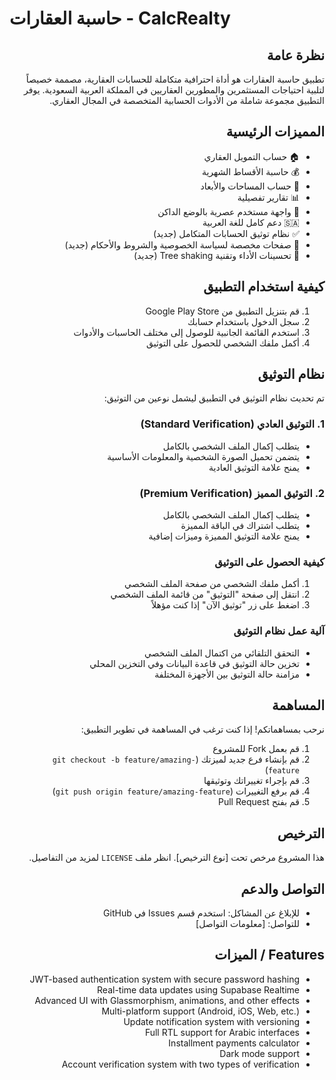 # حاسبة العقارات - CalcRealty

<div dir="rtl">

## نظرة عامة

تطبيق حاسبة العقارات هو أداة احترافية متكاملة للحسابات العقارية، مصممة خصيصاً لتلبية احتياجات المستثمرين والمطورين العقاريين في المملكة العربية السعودية. يوفر التطبيق مجموعة شاملة من الأدوات الحسابية المتخصصة في المجال العقاري.

## المميزات الرئيسية

- 🏠 حساب التمويل العقاري
- 💰 حاسبة الأقساط الشهرية
- 📐 حساب المساحات والأبعاد
- 📊 تقارير تفصيلية
- 🌙 واجهة مستخدم عصرية بالوضع الداكن
- 🇸🇦 دعم كامل للغة العربية
- ✅ نظام توثيق الحسابات المتكامل (جديد)
- 📑 صفحات مخصصة لسياسة الخصوصية والشروط والأحكام (جديد)
- 🚀 تحسينات الأداء وتقنية Tree shaking (جديد)

## كيفية استخدام التطبيق

1. قم بتنزيل التطبيق من Google Play Store
2. سجل الدخول باستخدام حسابك
3. استخدم القائمة الجانبية للوصول إلى مختلف الحاسبات والأدوات
4. أكمل ملفك الشخصي للحصول على التوثيق

## نظام التوثيق

تم تحديث نظام التوثيق في التطبيق ليشمل نوعين من التوثيق:

### 1. التوثيق العادي (Standard Verification)

- يتطلب إكمال الملف الشخصي بالكامل
- يتضمن تحميل الصورة الشخصية والمعلومات الأساسية
- يمنح علامة التوثيق العادية

### 2. التوثيق المميز (Premium Verification)

- يتطلب إكمال الملف الشخصي بالكامل
- يتطلب اشتراك في الباقة المميزة
- يمنح علامة التوثيق المميزة وميزات إضافية

### كيفية الحصول على التوثيق

1. أكمل ملفك الشخصي من صفحة الملف الشخصي
2. انتقل إلى صفحة "التوثيق" من قائمة الملف الشخصي
3. اضغط على زر "توثيق الآن" إذا كنت مؤهلاً

### آلية عمل نظام التوثيق

- التحقق التلقائي من اكتمال الملف الشخصي
- تخزين حالة التوثيق في قاعدة البيانات وفي التخزين المحلي
- مزامنة حالة التوثيق بين الأجهزة المختلفة

## المساهمة

نرحب بمساهماتكم! إذا كنت ترغب في المساهمة في تطوير التطبيق:

1. قم بعمل Fork للمشروع
2. قم بإنشاء فرع جديد لميزتك (`git checkout -b feature/amazing-feature`)
3. قم بإجراء تغييراتك وتوثيقها
4. قم برفع التغييرات (`git push origin feature/amazing-feature`)
5. قم بفتح Pull Request

## الترخيص

هذا المشروع مرخص تحت [نوع الترخيص]. انظر ملف `LICENSE` لمزيد من التفاصيل.

## التواصل والدعم

- للإبلاغ عن المشاكل: استخدم قسم Issues في GitHub
- للتواصل: [معلومات التواصل]

## Features / الميزات

- JWT-based authentication system with secure password hashing
- Real-time data updates using Supabase Realtime
- Advanced UI with Glassmorphism, animations, and other effects
- Multi-platform support (Android, iOS, Web, etc.)
- Update notification system with versioning
- Full RTL support for Arabic interfaces
- Installment payments calculator
- Dark mode support
- Account verification system with two types of verification

